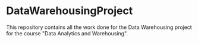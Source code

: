 # DataWarehousingProject
This repository contains all the work done for the Data Warehousing project for the course "Data Analytics and Warehousing". 
